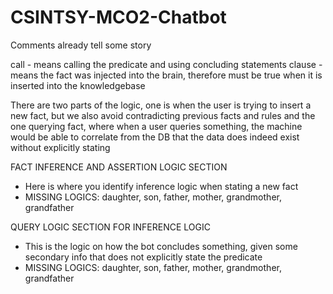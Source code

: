 # CSINTSY-MCO2-Chatbot
Comments already tell some story

call - means calling the predicate and using concluding statements
clause - means the fact was injected into the brain, therefore must be true when it is inserted into the knowledgebase

There are two parts of the logic, one is when the user is trying to insert a new fact, but we also avoid contradicting previous facts and rules
and the one querying fact, where when a user queries something, the machine would be able to correlate from the DB that the data does indeed exist without explicitly stating


FACT INFERENCE AND ASSERTION LOGIC SECTION
- Here is where you identify inference logic when stating a new fact
- MISSING LOGICS: daughter, son, father, mother, grandmother, grandfather

QUERY LOGIC SECTION FOR INFERENCE LOGIC
- This is the logic on how the bot concludes something, given some secondary info that does not explicitly state the predicate
-  MISSING LOGICS: daughter, son, father, mother, grandmother, grandfather
